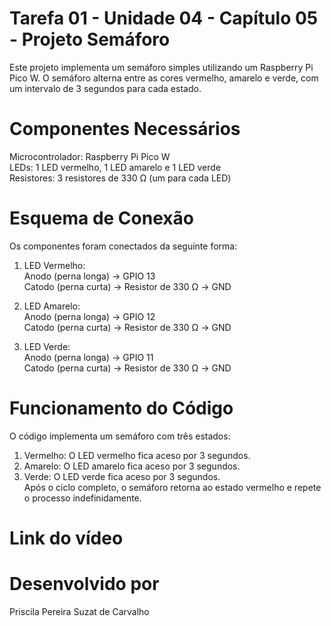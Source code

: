 # Tarefa 01 - Unidade 04 - Capítulo 05 - Projeto Semáforo  
  
Este projeto implementa um semáforo simples utilizando um Raspberry Pi Pico W. O semáforo alterna entre as cores vermelho, amarelo e verde, com um intervalo de 3 segundos para cada estado.  
  
# Componentes Necessários
Microcontrolador: Raspberry Pi Pico W  
LEDs: 1 LED vermelho, 1 LED amarelo e 1 LED verde  
Resistores: 3 resistores de 330 Ω (um para cada LED)  

# Esquema de Conexão
Os componentes foram conectados da seguinte forma:

1) LED Vermelho:  
Anodo (perna longa) → GPIO 13  
Catodo (perna curta) → Resistor de 330 Ω → GND  

2) LED Amarelo:  
Anodo (perna longa) → GPIO 12  
Catodo (perna curta) → Resistor de 330 Ω → GND  

3) LED Verde:  
Anodo (perna longa) → GPIO 11  
Catodo (perna curta) → Resistor de 330 Ω → GND

# Funcionamento do Código
O código implementa um semáforo com três estados:  
1) Vermelho: O LED vermelho fica aceso por 3 segundos.  
2) Amarelo: O LED amarelo fica aceso por 3 segundos.  
3) Verde: O LED verde fica aceso por 3 segundos.  
Após o ciclo completo, o semáforo retorna ao estado vermelho e repete o processo indefinidamente.

# Link do vídeo  


# Desenvolvido por
Priscila Pereira Suzat de Carvalho
